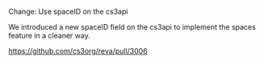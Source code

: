 Change: Use spaceID on the cs3api

We introduced a new spaceID field on the cs3api to implement the spaces feature in a cleaner way.

https://github.com/cs3org/reva/pull/3006
